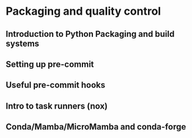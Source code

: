 # Packaging and quality control
## Introduction to Python Packaging and build systems
## Setting up pre-commit
## Useful pre-commit hooks
## Intro to task runners (nox)
## Conda/Mamba/MicroMamba and conda-forge

